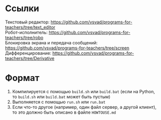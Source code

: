 # Ссылки
Текстовый редактор: https://github.com/vsvad/programs-for-teachers/tree/text_editor  
Робот-исполнитель: https://github.com/vsvad/programs-for-teachers/tree/robo  
Блокировка экрана и передача сообщений: https://github.com/vsvad/programs-for-teachers/tree/screen  
Дифференцирование: https://github.com/vsvad/programs-for-teachers/tree/Derivative
# Формат
1. Компилируется с помощью `build.sh` или `build.bat` (если на Python, то `build.sh` или `build.bat` может быть пустым)
2. Выполняется с помощью `run.sh` или `run.bat`
3. Если что-то другое (например, один файл сервер, а другой клиент), то это должно быть описано в файле `HOWTOUSE.md`
